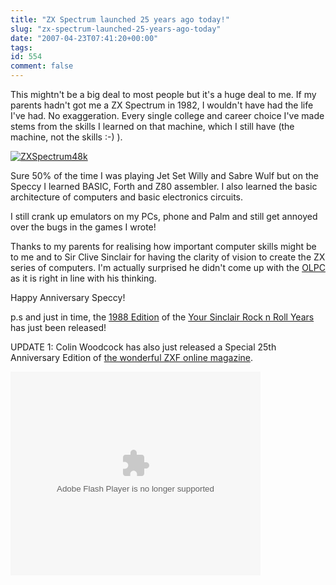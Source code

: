 ```yaml
---
title: "ZX Spectrum launched 25 years ago today!"
slug: "zx-spectrum-launched-25-years-ago-today"
date: "2007-04-23T07:41:20+00:00"
tags:
id: 554
comment: false
---
```


This mightn't be a big deal to most people but it's a huge deal to me. If my parents hadn't got me a ZX Spectrum in 1982, I wouldn't have had the life I've had. No exaggeration. Every single college and career choice I've made stems from the skills I learned on that machine, which I still have (the machine, not the skills :-) ).

[![ZXSpectrum48k](http://farm1.static.flickr.com/213/469641849_8d5cde33ba_m.jpg)](http://www.flickr.com/photos/bandon1/469641849/ "Photo Sharing")

Sure 50% of the time I was playing Jet Set Willy and Sabre Wulf but on the Speccy I learned BASIC, Forth and Z80 assembler. I also learned the basic architecture of computers and basic electronics circuits.

I still crank up emulators on my PCs, phone and Palm and still get annoyed over the bugs in the games I wrote!

Thanks to my parents for realising how important computer skills might be to me and to Sir Clive Sinclair for having the clarity of vision to create the ZX series of computers. I'm actually surprised he didn't come up with the [OLPC](http://www.laptop.org/) as it is right in line with his thinking.

Happy Anniversary Speccy!

p.s and just in time, the [1988 Edition](http://www.ysrnry.co.uk/tvprog/downloads.htm) of the [Your Sinclair Rock n Roll Years](http://www.ysrnry.co.uk/) has just been released!

UPDATE 1: Colin Woodcock has also just released a Special 25th Anniversary Edition of [the wonderful ZXF online magazine](http://zxf.magazine.googlepages.com/).

<embed style="width:400px; height:326px;" id="VideoPlayback" type="application/x-shockwave-flash" src="http://video.google.com/googleplayer.swf?docId=-7819585517565878785&hl=en-GB" flashvars=""> </embed>
